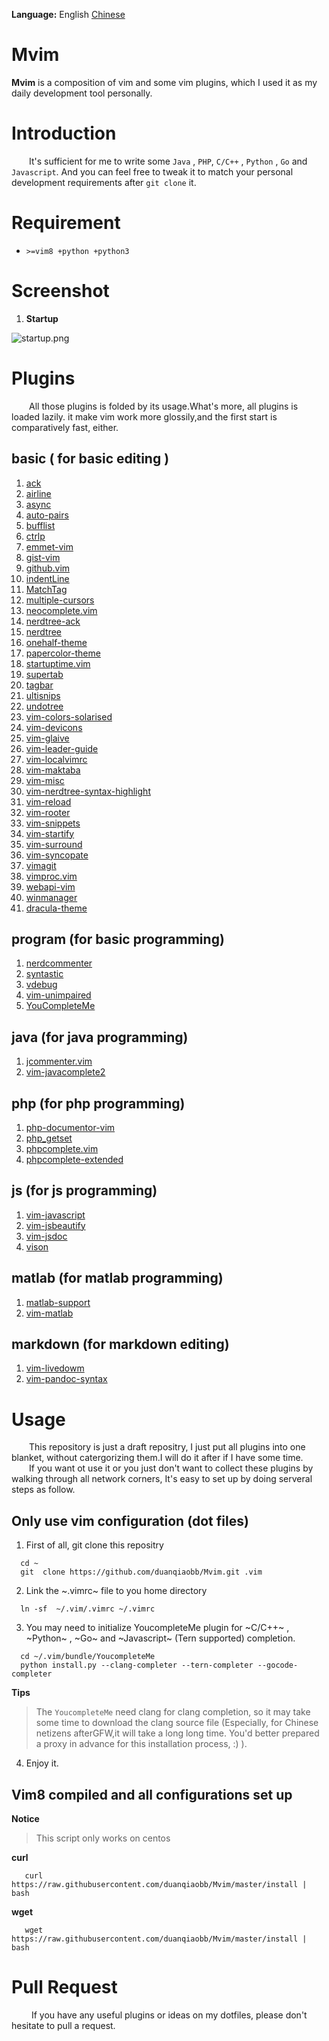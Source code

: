 **Language:** English [Chinese](https://raw.githubusercontent.com/duanqiaobb/Mvim/master/lang/chinese.md)

# Mvim

**Mvim** is a composition of vim and some vim plugins, which I used it as my  daily development tool personally.

# Introduction

&ensp;&ensp;&ensp;&ensp;It's sufficient for me to write some `Java` , `PHP`, `C/C++` , `Python` , `Go` and `Javascript`. And you can feel free to tweak it to match your personal development requirements after `git clone` it.

# Requirement

+ `>=vim8 +python +python3`


# Screenshot

1. **Startup**

![startup.png](https://raw.githubusercontent.com/duanqiaobb/Mvim/master/screenshots/mvim-startup.png)


# Plugins 

&ensp;&ensp;&ensp;&ensp;All those plugins is folded by its usage.What's more, all plugins is loaded lazily. it make vim work more glossily,and the first start is comparatively fast, either.

## basic ( for basic editing )

1.  [ack](https://github.com/mileszs/ack.vim.git)
2.  [airline](https://github.com/bling/vim-airline)
3.  [async](https://github.com/prabirshrestha/async.vim)
4.  [auto-pairs](https://github.com/jiangmiao/auto-pairs)
5.  [bufflist](https://github.com/roblillack/vim-bufferlist.git)
6.  [ctrlp](https://github.com/kien/ctrlp.vim)
7.  [emmet-vim](http://mattn.github.com/emmet-vim)
8.  [gist-vim ](https://github.com/mattn/gist-vim)
9.  [github.vim](https://github.com/albertorestifo/github.vim)
10. [indentLine](https://github.com/Yggdroot/indentLine)
11. [MatchTag](https://github.com/gregsexton/MatchTag)
12. [multiple-cursors](https://github.com/paradigm/vim-multicursor)
13. [neocomplete.vim](https://github.com/Shougo/neocomplete.vim)
14. [nerdtree-ack](https://github.com/tyok/nerdtree-ack)
15. [nerdtree](https://github.com/scrooloose/nerdtree)
16. [onehalf-theme](https://github.com/scrooloose/nerdtree)
17. [papercolor-theme](https://github.com/ashfinal/vim-colors-paper)
18. [startuptime.vim](https://github.com/tweekmonster/startuptime.vim)
19. [supertab](https://github.com/ervandew/supertab)
20. [tagbar](https://github.com/majutsushi/tagbar)
21. [ultisnips](https://github.com/SirVer/ultisnips)
22. [undotree](https://github.com/SirVer/ultisnips)
23. [vim-colors-solarised](https://github.com/altercation/vim-colors-solarized)
24. [vim-devicons](https://github.com/ryanoasis/vim-devicons)
25. [vim-glaive](https://github.com/google/vim-glaive)
27. [vim-leader-guide](https://github.com/hecal3/vim-leader-guide)
28. [vim-localvimrc](https://github.com/embear/vim-localvimrc)
29. [vim-maktaba](https://github.com/google/vim-maktaba)
30. [vim-misc](https://github.com/xolox/vim-misc)
31. [vim-nerdtree-syntax-highlight](https://github.com/tiagofumo/vim-nerdtree-syntax-highlight)
32. [vim-reload](https://github.com/xolox/vim-reload)
33. [vim-rooter](https://github.com/airblade/vim-rooter)
34. [vim-snippets](https://github.com/honza/vim-snippets)
35. [vim-startify](https://github.com/mhinz/vim-startify)
36. [vim-surround](https://github.com/tpope/vim-surround)
37. [vim-syncopate](https://github.com/google/vim-syncopate)
38. [vimagit](https://github.com/vim-scripts/vimagit)
39. [vimproc.vim](https://github.com/Shougo/vimproc.vim)
40. [webapi-vim](https://github.com/mattn/webapi-vim)
41. [winmanager](https://github.com/vim-scripts/winmanager)
42. [dracula-theme](https://github.com/dracula/vim/tree/b7e11c087fe2a9e3023cdccf17985704e27b125d)

## program (for basic programming)

1. [nerdcommenter](https://github.com/scrooloose/nerdcommenter)
2. [syntastic](https://github.com/vim-syntastic/syntastic)
3. [vdebug](https://github.com/joonty/vdebug)
4. [vim-unimpaired](https://github.com/tpope/vim-unimpaired)
5. [YouCompleteMe](https://github.com/Valloric/YouCompleteMe)

## java (for java programming)

1. [jcommenter.vim](https://github.com/vim-scripts/jcommenter.vim)
2. [vim-javacomplete2](https://github.com/artur-shaik/vim-javacomplete2)

## php (for php programming)

1. [php-documentor-vim](https://github.com/sumpygump/php-documentor-vim)
2. [php_getset](https://github.com/vim-scripts/php_getset.vim)
3. [phpcomplete.vim](https://github.com/shawncplus/phpcomplete.vim)
4. [phpcomplete-extended](https://github.com/m2mdas/phpcomplete-extended)

## js (for js programming)

1. [vim-javascript](https://github.com/pangloss/vim-javascript)
2. [vim-jsbeautify](https://github.com/maksimr/vim-jsbeautify)
3. [vim-jsdoc](https://github.com/heavenshell/vim-jsdoc)
4. [vison](https://github.com/Quramy/vison)

## matlab (for matlab programming)

1. [matlab-support](https://github.com/benjamin-heasly/matlab-support)
2. [vim-matlab](https://github.com/daeyun/vim-matlab)

## markdown (for markdown editing)

1. [vim-livedowm](https://github.com/shime/vim-livedown)
2. [vim-pandoc-syntax](https://github.com/vim-pandoc/vim-pandoc-syntax)

# Usage

&ensp;&ensp;&ensp;&ensp;This repository is just a draft repositry, I just put  all plugins into one blanket, without catergorizing them.I will do it after if I have some time.</br>
&ensp;&ensp;&ensp;&ensp;If you want ot use it or you just don't want to collect these plugins by walking through all network corners, It's easy to set up by doing serveral steps as follow.

## Only use vim configuration (dot files)

1. First of all, git clone this repositry

```shell
  cd ~
  git  clone https://github.com/duanqiaobb/Mvim.git .vim
```

2. Link the ~.vimrc~ file to you home directory

```shell
  ln -sf  ~/.vim/.vimrc ~/.vimrc
```

3. You may need to initialize YoucompleteMe plugin for ~C/C++~ , ~Python~ , ~Go~ and ~Javascript~ (Tern supported) completion.

```shell
  cd ~/.vim/bundle/YoucompleteMe
  python install.py --clang-completer --tern-completer --gocode-completer
```
**Tips**
> The `YoucompleteMe`  need  clang for clang completion, so it may take some time to download the clang source file (Especially, for Chinese netizens afterGFW,it will take a long long time. You'd better prepared a proxy in advance for this installation process, :) ).

4. Enjoy it.

## Vim8 compiled and all configurations set up 

**Notice**
> This script only works on centos

**curl**

```shell
   curl https://raw.githubusercontent.com/duanqiaobb/Mvim/master/install | bash 
```
**wget**

```shell
   wget https://raw.githubusercontent.com/duanqiaobb/Mvim/master/install | bash  
```

# Pull Request

&ensp;&ensp;&ensp;&ensp; If you have any useful plugins or ideas on my dotfiles, please don't hesitate to pull a request.
